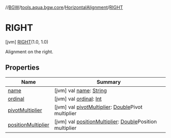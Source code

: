 //[BGW](../../../../index.md)/[tools.aqua.bgw.core](../../index.md)/[HorizontalAlignment](../index.md)/[RIGHT](index.md)



# RIGHT  
 [jvm] [RIGHT](index.md)(1.0, 1.0)  


Alignment on the right.

   


## Properties  
  
|  Name |  Summary | 
|---|---|
| <a name="tools.aqua.bgw.core/HorizontalAlignment.RIGHT/name/#/PointingToDeclaration/"></a>[name](name.md)| <a name="tools.aqua.bgw.core/HorizontalAlignment.RIGHT/name/#/PointingToDeclaration/"></a> [jvm] val [name](name.md): [String](https://kotlinlang.org/api/latest/jvm/stdlib/kotlin/-string/index.html)   <br>|
| <a name="tools.aqua.bgw.core/HorizontalAlignment.RIGHT/ordinal/#/PointingToDeclaration/"></a>[ordinal](ordinal.md)| <a name="tools.aqua.bgw.core/HorizontalAlignment.RIGHT/ordinal/#/PointingToDeclaration/"></a> [jvm] val [ordinal](ordinal.md): [Int](https://kotlinlang.org/api/latest/jvm/stdlib/kotlin/-int/index.html)   <br>|
| <a name="tools.aqua.bgw.core/HorizontalAlignment.RIGHT/pivotMultiplier/#/PointingToDeclaration/"></a>[pivotMultiplier](pivot-multiplier.md)| <a name="tools.aqua.bgw.core/HorizontalAlignment.RIGHT/pivotMultiplier/#/PointingToDeclaration/"></a> [jvm] val [pivotMultiplier](pivot-multiplier.md): [Double](https://kotlinlang.org/api/latest/jvm/stdlib/kotlin/-double/index.html)Pivot multiplier   <br>|
| <a name="tools.aqua.bgw.core/HorizontalAlignment.RIGHT/positionMultiplier/#/PointingToDeclaration/"></a>[positionMultiplier](position-multiplier.md)| <a name="tools.aqua.bgw.core/HorizontalAlignment.RIGHT/positionMultiplier/#/PointingToDeclaration/"></a> [jvm] val [positionMultiplier](position-multiplier.md): [Double](https://kotlinlang.org/api/latest/jvm/stdlib/kotlin/-double/index.html)Position multiplier   <br>|

